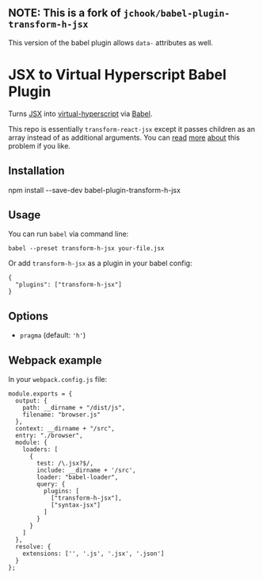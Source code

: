 ## NOTE: This is a fork of `jchook/babel-plugin-transform-h-jsx`

This version of the babel plugin allows `data-` attributes as well.

# JSX to Virtual Hyperscript Babel Plugin

Turns [JSX](https://facebook.github.io/react/docs/jsx-in-depth.html) into
[virtual-hyperscript](https://github.com/Matt-Esch/virtual-dom/tree/master/virtual-hyperscript)
via [Babel](https://github.com/babel/babel).

This repo is essentially `transform-react-jsx` except it passes children as an
array instead of as additional arguments. You can
[read](https://github.com/henrikjoreteg/babel-plugin-h-children-fix)
[more](https://phabricator.babeljs.io/T2034)
[about](https://github.com/substack/babel-plugin-jsx-factory) this problem if
you like.

## Installation

  npm install --save-dev babel-plugin-transform-h-jsx

## Usage

You can run `babel` via command line:

    babel --preset transform-h-jsx your-file.jsx

Or add `transform-h-jsx` as a plugin in your babel config:

    {
      "plugins": ["transform-h-jsx"]
    }

## Options

* `pragma` (default: `'h'`)

## Webpack example

In your `webpack.config.js` file:

    module.exports = {
      output: {
        path: __dirname + "/dist/js",
        filename: "browser.js"
      },
      context: __dirname + "/src",
      entry: "./browser",
      module: {
        loaders: [
          {
            test: /\.jsx?$/,
            include: __dirname + '/src',
            loader: "babel-loader",
            query: {
              plugins: [
                ["transform-h-jsx"],
                ["syntax-jsx"]
              ]
            }
          }
        ]
      },
      resolve: {
        extensions: ['', '.js', '.jsx', '.json']
      }
    };
